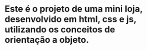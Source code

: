 # Este é o projeto de uma mini loja, desenvolvido em html, css e js, utilizando os conceitos de orientação a objeto.
